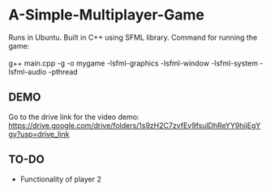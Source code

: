 # A-Simple-Multiplayer-Game

Runs in Ubuntu. Built in C++ using SFML library. Command for running the game: <br><br>
g++ main.cpp -g -o mygame -lsfml-graphics -lsfml-window -lsfml-system -lsfml-audio -pthread  

## DEMO

Go to the drive link for the video demo: https://drive.google.com/drive/folders/1s9zH2C7zvfEy9fsulDhReYY9hijEgYgy?usp=drive_link

## TO-DO
- Functionality of player 2
